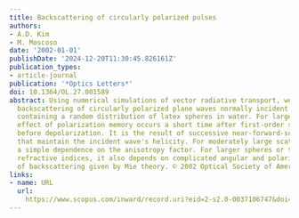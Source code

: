 ```yaml
---
title: Backscattering of circularly polarized pulses
authors:
- A.D. Kim
- M. Moscoso
date: '2002-01-01'
publishDate: '2024-12-20T11:30:45.826161Z'
publication_types:
- article-journal
publication: '*Optics Letters*'
doi: 10.1364/OL.27.001589
abstract: Using numerical simulations of vector radiative transport, we examine time-resolved
  backscattering of circularly polarized plane waves normally incident upon a slab
  containing a random distribution of latex spheres in water. For large spheres the
  effect of polarization memory occurs a short time after first-order scattering and
  before depolarization. It is the result of successive near-forward-scattering events
  that maintain the incident wave's helicity. For moderately large scatterers it exhibits
  a simple dependence on the anisotropy factor. For larger spheres or those with higher
  refractive indices, it also depends on complicated angular and polarization characteristics
  of backscattering given by Mie theory. © 2002 Optical Society of America.
links:
- name: URL
  url: 
    https://www.scopus.com/inward/record.uri?eid=2-s2.0-0037106747&doi=10.1364%2fOL.27.001589&partnerID=40&md5=416a6ff6cd657f6b75478076daaba830
---
```

